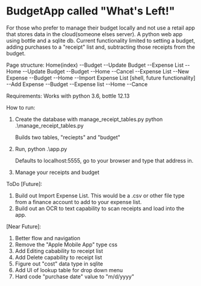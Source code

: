 # BudgetApp called "What's Left!"
For those who prefer to manage their budget locally and not use a retail app that stores data in the cloud(someone elses server).
A python web app using bottle and a sqlite db. 
Current functionality limited to setting a budget, adding purchases to a "receipt" list and, subtracting those receipts from the budget. 

Page structure: 
Home(index)
--Budget
	--Update Budget
	--Expense List
	--Home
--Update Budget
	--Budget
	--Home
	--Cancel
--Expense List
	--New Expense 
	--Budget 
	--Home 
	--Import Expense List [shell, future functionality]
--Add Expense
	--Budget 
	--Expense list
	--Home 
	--Cance

Requirements: 
Works with python 3.6, bottle 12.13

How to run: 
1. Create the database with manage_receipt_tables.py
	python .\manage_receipt_tables.py 
	
	Builds two tables, "reciepts" and "budget"

2. Run, python .\app.py

	Defaults to localhost:5555, go to your browser and type that address in. 

3. Manage your receipts and budget 

ToDo 
[Future]: 
1. Build out Import Expense List.  This would be a .csv or other file type from a finance account to add to your expense list. 
2. Build out an OCR to text capability to scan receipts and load into the app. 

[Near Future]:
1. Better flow and navigation
2. Remove the "Apple Mobile App" type css 
3. Add Editing cabability to receipt list 
4. Add Delete capability to receipt list
5. Figure out "cost" data type in sqlite 
6. Add UI of lookup table for drop down menu
7. Hard code "purchase date" value to "m/d/yyyy"
